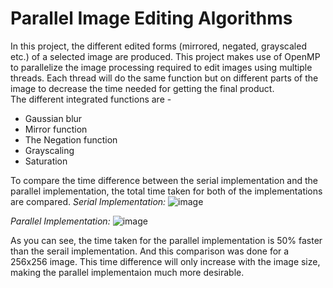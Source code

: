 # Parallel Image Editing Algorithms
In this project, the different edited forms (mirrored, negated, grayscaled etc.) of a selected image are produced. This project makes use of OpenMP to parallelize the image processing required to edit images using multiple threads. Each thread will do the same function but on different parts of the image to decrease the time needed for getting the final product.   
The different integrated functions are -
<ul>
  <li>Gaussian blur</li>
  <li>Mirror function</li>
  <li>The Negation function</li>
  <li>Grayscaling</li>
  <li>Saturation</li>
</ul>

To compare the time difference between the serial implementation and the parallel implementation, the total time taken for both of the implementations are compared.
<i>Serial Implementation:</i>
![image](https://github.com/Lokesh832003/Parallel_Image_Editing/assets/121274778/1fb5abe8-4fcf-4d39-88ce-9401779cd4e3)

<i>Parallel Implementation:</i>
![image](https://github.com/Lokesh832003/Parallel_Image_Editing/assets/121274778/4a080a75-2edb-4788-b7f4-3b9da77a20fd)

As you can see, the time taken for the parallel implementation is 50% faster than the serail implementation. And this comparison was done for a 256x256 image. This time difference will only increase with the image size, making the parallel implementaion much more desirable.
